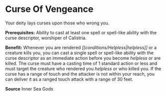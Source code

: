 ﻿---
cssclass: [feats]

---
# Curse Of Vengeance

Your deity lays curses upon those who wrong you.

**Prerequisites:** Ability to cast at least one spell or spell-like ability with the curse descriptor, worshiper of Calistria.

**Benefit:** Whenever you are rendered _[[conditions/Helpless|helpless]]_ or a creature kills you, you can cast a single spell or spell-like ability with the curse descriptor as an immediate action before you become _helpless_ or are killed. The curse must have a casting time of 1 standard action or less and must target the creature who rendered you _helpless_ or who killed you. If the curse has a range of touch and the attacker is not within your reach, you can deliver it as a ranged touch attack with a range of 30 feet.

**Source** Inner Sea Gods